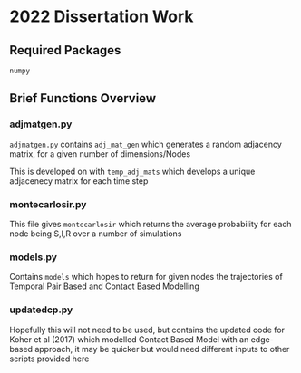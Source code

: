 # 2022 Dissertation Work

## Required Packages

`numpy`

## Brief Functions Overview

### adjmatgen.py

`adjmatgen.py` contains `adj_mat_gen` which generates a random adjacency matrix, for a given number of dimensions/Nodes

This is developed on with `temp_adj_mats` which develops a unique adjacenecy matrix for each time step

### montecarlosir.py

This file gives `montecarlosir` which returns the average probability for each node being S,I,R over a number of simulations


### models.py

Contains `models` which hopes to return for given nodes the trajectories of Temporal Pair Based and Contact Based Modelling

### updatedcp.py

Hopefully this will not need to be used, but contains the updated code for Koher et al (2017) which modelled Contact Based Model with an edge-based approach, it may be quicker but would need different inputs to other scripts provided here


